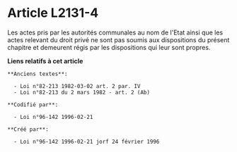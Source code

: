 # Article L2131-4

Les actes pris par les autorités communales au nom de l'Etat ainsi que les actes relevant du droit privé ne sont pas soumis
aux dispositions du présent chapitre et demeurent régis par les dispositions qui leur sont propres.

**Liens relatifs à cet article**

	**Anciens textes**:

	  - Loi n°82-213 1982-03-02 art. 2 par. IV
	  - Loi n°82-213 du 2 mars 1982 - art. 2 (Ab)

	**Codifié par**:

	  - Loi n°96-142 1996-02-21

	**Créé par**:

	  - Loi n°96-142 1996-02-21 jorf 24 février 1996
